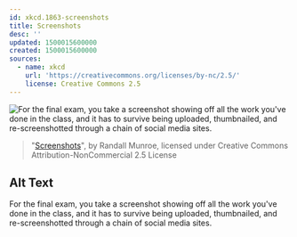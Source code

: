 ```yaml
---
id: xkcd.1863-screenshots
title: Screenshots
desc: ''
updated: 1500015600000
created: 1500015600000
sources:
  - name: xkcd
    url: 'https://creativecommons.org/licenses/by-nc/2.5/'
    license: Creative Commons 2.5
---
```

![For the final exam, you take a screenshot showing off all the work you've done in the class, and it has to survive being uploaded, thumbnailed, and re-screenshotted through a chain of social media sites.](https://imgs.xkcd.com/comics/screenshots.png)
> "[Screenshots](https://xkcd.com/1863/)", by Randall Munroe, licensed under Creative Commons Attribution-NonCommercial 2.5 License

## Alt Text
For the final exam, you take a screenshot showing off all the work you've done in the class, and it has to survive being uploaded, thumbnailed, and re-screenshotted through a chain of social media sites.
